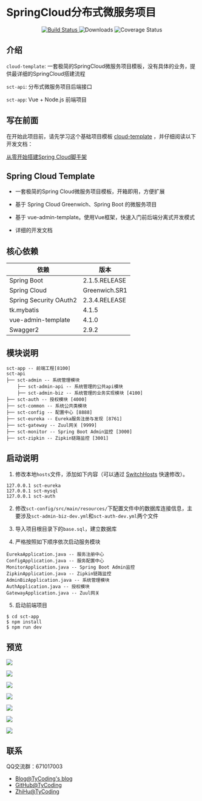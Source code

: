 # SpringCloud分布式微服务项目

 <p align="center">
  <a href="https://github.com/TyCoding/cloud-template/" target="_blank">
    <img src="https://img.shields.io/badge/SpringCloudTemplate-分布式项目脚手架-green.svg" alt="Build Status">
  </a>
  <img src="https://img.shields.io/badge/Spring%20Boot-2.1.5.RELEASE-yellowgreen.svg" alt="Downloads">
  <img src="https://img.shields.io/badge/Spring%20Cloud-Greenwich.RELEASE-blue.svg" alt="Coverage Status">
 </p>

## 介绍

`cloud-template`: 一套极简的SpringCloud微服务项目模板，没有具体的业务，提供最详细的SpringCloud搭建流程

`sct-api`: 分布式微服务项目后端接口

`sct-app`: Vue + Node.js 前端项目

## 写在前面

在开始此项目前，请先学习这个基础项目模板 [cloud-template](https://github.com/TyCoding/cloud-template/tree/master/cloud-template) ，并仔细阅读以下开发文档：

[从零开始搭建Spring Cloud脚手架](https://github.com/TyCoding/cloud-template/blob/master/cloud-template/doc/env-1.md)

## Spring Cloud Template

* 一套极简的Spring Cloud微服务项目模板，开箱即用，方便扩展

* 基于 Spring Cloud Greenwich、Spring Boot 的微服务项目

* 基于 vue-admin-template。使用Vue框架，快速入门前后端分离式开发模式

* 详细的开发文档

## 核心依赖

| 依赖 | 版本 |
| --- | --- |
| Spring Boot | 2.1.5.RELEASE |
| Spring Cloud | Greenwich.SR1 |
| Spring Security OAuth2 | 2.3.4.RELEASE |
| tk.mybatis | 4.1.5 |
| vue-admin-template | 4.1.0 |
| Swagger2 | 2.9.2 |

## 模块说明

```
sct-app -- 前端工程[8100]
sct-api 
├── sct-admin -- 系统管理模块
    ├── sct-admin-api -- 系统管理的公共api模块
    ├── sct-admin-biz -- 系统管理的业务实现模块 [4100]
├── sct-auth -- 授权模块 [4000]
├── sct-common -- 系统公共类模块
├── sct-config -- 配置中心 [8888]
├── sct-eureka -- Eureka服务注册与发现 [8761]
├── sct-gateway -- Zuul网关 [9999]
├── sct-monitor -- Spring Boot Admin监控 [3000]
├── sct-zipkin -- Zipkin链路监控 [3001]

```

## 启动说明

1. 修改本地`hosts`文件，添加如下内容（可以通过 [SwitchHosts](http://oldj.github.io/SwitchHosts/) 快速修改）。

```
127.0.0.1 sct-eureka
127.0.0.1 sct-mysql
127.0.0.1 sct-auth
```

2. 修改`sct-config/src/main/resources/`下配置文件中的数据库连接信息，主要涉及`sct-admin-biz-dev.yml`和`sct-auth-dev.yml`两个文件

3. 导入项目根目录下的`base.sql`，建立数据库

4. 严格按照如下顺序依次启动服务模块

```
EurekaApplication.java -- 服务注册中心
ConfigApplication.java -- 服务配置中心
MonitorApplication.java -- Spring Boot Admin监控
ZipkinApplication.java -- Zipkin链路监控
AdminBizApplication.java -- 系统管理模块
AuthApplication.java -- 授权模块
GatewayApplication.java -- Zuul网关
```

5. 启动前端项目

```shell
$ cd sct-app
$ npm install
$ npm run dev
```

## 预览

![](doc/2019052814147.png)

![](doc/2019052972549.png)

![](doc/2019052821354.png)

![](doc/2019052982515.png)

![](doc/2019052983430.png)

![](doc/2019052983452.png)

![](doc/2019052983458.png)

## 联系

QQ交流群：671017003

- [Blog@TyCoding's blog](http://www.tycoding.cn)
- [GitHub@TyCoding](https://github.com/TyCoding)
- [ZhiHu@TyCoding](https://www.zhihu.com/people/tomo-83-82/activities)
